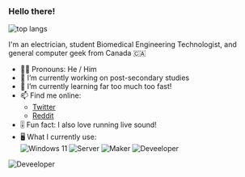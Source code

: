 ### Hello there!

<img src="https://github-readme-stats.vercel.app/api/top-langs?username=asclepiadae&theme=tokyonight&hide_border=true&layout=compact&hide=html,ini&langs_count=6&bg_color=0d1117" alt="top langs" />

I'm an electrician, student Biomedical Engineering Technologist, and general computer geek from Canada 🇨🇦
- 🧔🏻 Pronouns: He / Him
- 💼 I’m currently working on post-secondary studies
- 🌱 I’m currently learning far too much too fast!
- 📫 Find me online: 
  - [Twitter](https://www.twitter.com/codplay)
  - [Reddit](https://www.reddit.com/user/codplay)
- 🎚️ Fun fact: I also love running live sound!
- 🖥️ What I currently use: <br>
![Windows 11](https://img.shields.io/badge/Personal-Windows%2011-0078D6?style=for-the-badge&logo=windows&logoColor=white)
![Server](https://img.shields.io/badge/Server-aa5de9?style=for-the-badge&logo=almalinux&logoColor=white)
![Maker](https://img.shields.io/badge/maker-0ca1a6?style=for-the-badge&logo=arduino&logoColor=white)
![Deveeloper](https://img.shields.io/badge/Developer-017cc7?style=for-the-badge&logo=cplusplus&logoColor=white)

![Deveeloper](https://img.shields.io/badge/Developer-777bb3?style=for-the-badge&logo=php&logoColor=white)
